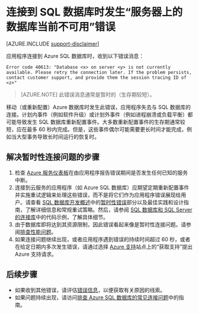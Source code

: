 <properties
	pageTitle="服务器上的数据库当前不可用，请连接到 SQL 数据库 | Azure"
	description="对应用程序连接到 SQL 数据库时发生的“服务器上的数据库当前不可用”错误进行排查。"
	services="sql-database"
	documentationCenter=""
	authors="dalechen"
	manager="felixwu"
	editor=""
	keywords="服务器上的数据库当前不可用, 连接到 SQL 数据库"/>  


<tags
	ms.service="sql-database"
	ms.workload="data-management"
	ms.tgt_pltfrm="na"
	ms.devlang="na"
	ms.topic="article"
	ms.date="09/21/2016"
	ms.author="daleche"/>

# 连接到 SQL 数据库时发生“服务器上的数据库当前不可用”错误
[AZURE.INCLUDE [support-disclaimer](../../includes/support-disclaimer.md)]

应用程序连接到 Azure SQL 数据库时，收到以下错误消息：

```
Error code 40613: "Database <x> on server <y> is not currently available. Please retry the connection later. If the problem persists, contact customer support, and provide them the session tracing ID of <z>"
```

> [AZURE.NOTE] 此错误消息通常是暂时的（生存期较短）。

移动（或重新配置）Azure 数据库时发生此错误，应用程序失去与 SQL 数据库的连接。计划内事件（例如软件升级）或计划外事件（例如进程崩溃或负载平衡）都可能导致发生 SQL 数据库重新配置事件。大多数重新配置事件的生存期通常较短，应在最多 60 秒内完成。但是，这些事件偶尔可能需要更长时间才能完成，例如当大型事务导致长时间运行的恢复时。

## 解决暂时性连接问题的步骤
1.	检查 [Azure 服务仪表板](/support/service-dashboard/)在由应用程序报告错误期间是否发生任何已知的服务中断。
2. 连接到云服务的应用程序（如 Azure SQL 数据库）应期望定期重新配置事件并实施重试逻辑来处理这些错误，而不是将它们作为应用程序错误展现给用户。请查看 [SQL 数据库开发概述](/documentation/articles/sql-database-develop-overview/)中的[暂时性错误](/documentation/articles/sql-database-connectivity-issues/)部分以及最佳实践和设计指南，了解详细信息和常规重试策略。然后，请参阅 [SQL 数据库和 SQL Server 的连接库](/documentation/articles/sql-database-libraries/)中的代码示例，了解具体细节。
3.	由于数据库即将达到其资源限制，因此错误看起来像是暂时性连接问题。请参阅[排查性能问题](/documentation/articles/sql-database-troubleshoot-performance/)。
4.	如果连接问题继续出现，或者应用程序遇到错误的持续时间超过 60 秒，或者在给定日期内多次发生错误，请通过选择 [Azure 支持](/support/contact)站点上的“获取支持”提出 Azure 支持请求。

## 后续步骤
- 如果收到其他错误，请评估[错误信息](/documentation/articles/sql-database-develop-error-messages/)，以便获取有关原因的线索。
- 如果问题持续出现，请访问[排查 Azure SQL 数据库的常见连接问题](/documentation/articles/sql-database-troubleshoot-common-connection-issues/)中的指南。

<!---HONumber=Mooncake_Quality_Review_1215_2016-->